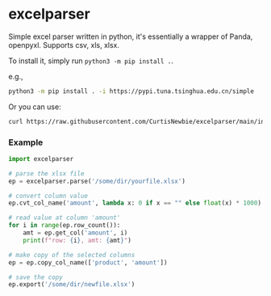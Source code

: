 # excelparser

Simple excel parser written in python, it's essentially a wrapper of Panda, openpyxl. Supports csv, xls, xlsx.

To install it, simply run `python3 -m pip install .`.

e.g.,

```sh
python3 -m pip install . -i https://pypi.tuna.tsinghua.edu.cn/simple
```

Or you can use:

```sh
curl https://raw.githubusercontent.com/CurtisNewbie/excelparser/main/install.sh | bash
```

### Example

```py
import excelparser

# parse the xlsx file
ep = excelparser.parse('/some/dir/yourfile.xlsx')

# convert column value
ep.cvt_col_name('amount', lambda x: 0 if x == "" else float(x) * 1000)

# read value at column 'amount'
for i in range(ep.row_count()):
    amt = ep.get_col('amount', i)
    print(f"row: {i}, amt: {amt}")

# make copy of the selected columns
ep = ep.copy_col_name(['product', 'amount'])

# save the copy
ep.export('/some/dir/newfile.xlsx')
```
